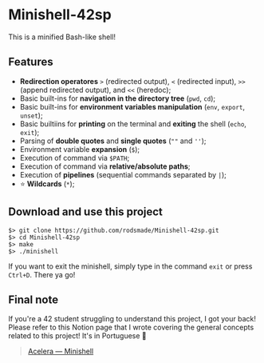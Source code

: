 # Minishell-42sp

This is a minified Bash-like shell!

## Features

- **Redirection operatores** `>` (redirected output), `<` (redirected input), `>>` (append redirected output), and `<<` (heredoc);
- Basic built-ins for **navigation in the directory tree** (`pwd`, `cd`);
- Basic built-ins for **environment variables manipulation** (`env`, `export`, `unset`);
- Basic builtiins for **printing** on the terminal and **exiting** the shell (`echo`, `exit`);
- Parsing of **double quotes** and **single quotes** (`""` and `''`);
- Environment variable **expansion** (`$`);
- Execution of command via `$PATH`;
- Execution of command via **relative/absolute paths**;
- Execution of **pipelines** (sequential commands separated by `|`);
- :star: **Wildcards** (`*`);


## Download and use this project

``` shell
$> git clone https://github.com/rodsmade/Minishell-42sp.git
$> cd Minishell-42sp
$> make
$> ./minishell
```

If you want to exit the minishell, simply type in the command `exit` or press `Ctrl+D`. There ya go!

## Final note
If you're a 42 student struggling to understand this project, I got your back! Please refer to this Notion page that I wrote covering the general concepts related to this project! It's in Portuguese :cactus:

> [Acelera — Minishell](https://rodsmade.notion.site/Acelera-Minishell-f6c3f8463e3e4580b4e61f4886036faf)

